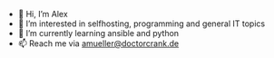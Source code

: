 - 👋 Hi, I’m Alex
- 👀 I’m interested in selfhosting, programming and general IT topics
- 🌱 I’m currently learning ansible and python
- 📫 Reach me via amueller@doctorcrank.de

<!---
DoctorCr4nk/DoctorCr4nk is a ✨ special ✨ repository because its `README.md` (this file) appears on your GitHub profile.
You can click the Preview link to take a look at your changes.
--->
